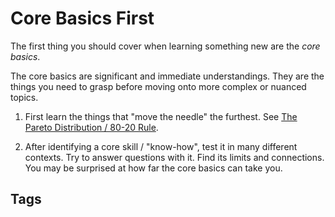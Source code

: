 # Core Basics First

The first thing you should cover when learning something new are the *core basics*.  

The core basics are significant and immediate understandings. They are the things you need to grasp before moving onto more complex 
or nuanced topics.  

1. First learn the things that "move the needle" the furthest. See [The Pareto Distribution / 80-20 Rule](../202110031839).  

2. After identifying a core skill / "know-how", test it in many different contexts. Try to answer questions with it. Find 
its limits and connections. You may be surprised at how far the core basics can take you.  

## Tags
